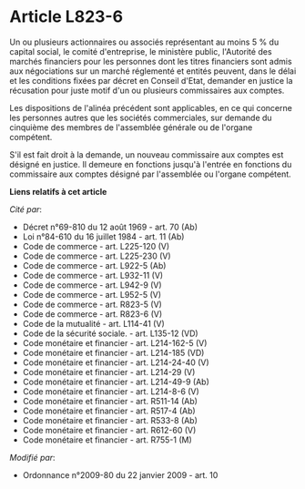 # Article L823-6

Un ou plusieurs actionnaires ou associés représentant au moins 5 % du capital social, le comité d'entreprise, le ministère
public, l'Autorité des marchés financiers pour les personnes      dont les titres financiers sont admis aux négociations sur
un marché réglementé et entités peuvent, dans le délai et les conditions fixées par décret en Conseil d'Etat, demander en
justice la récusation pour juste motif d'un ou plusieurs commissaires aux comptes. 

Les dispositions de l'alinéa précédent sont applicables, en ce qui concerne les personnes autres que les sociétés
commerciales, sur demande du cinquième des membres de l'assemblée générale ou de l'organe compétent.

S'il est fait droit à la demande, un nouveau commissaire aux comptes est désigné en justice. Il demeure en fonctions jusqu'à
l'entrée en fonctions du commissaire aux comptes désigné par l'assemblée ou l'organe compétent.

**Liens relatifs à cet article**

_Cité par_:

  - Décret n°69-810 du 12 août 1969 - art. 70 (Ab)
  - Loi n°84-610 du 16 juillet 1984 - art. 11 (Ab)
  - Code de commerce - art. L225-120 (V)
  - Code de commerce - art. L225-230 (V)
  - Code de commerce - art. L922-5 (Ab)
  - Code de commerce - art. L932-11 (V)
  - Code de commerce - art. L942-9 (V)
  - Code de commerce - art. L952-5 (V)
  - Code de commerce - art. R823-5 (V)
  - Code de commerce - art. R823-6 (V)
  - Code de la mutualité - art. L114-41 (V)
  - Code de la sécurité sociale. - art. L135-12 (VD)
  - Code monétaire et financier - art. L214-162-5 (V)
  - Code monétaire et financier - art. L214-185 (VD)
  - Code monétaire et financier - art. L214-24-40 (V)
  - Code monétaire et financier - art. L214-29 (V)
  - Code monétaire et financier - art. L214-49-9 (Ab)
  - Code monétaire et financier - art. L214-8-6 (V)
  - Code monétaire et financier - art. R511-14 (Ab)
  - Code monétaire et financier - art. R517-4 (Ab)
  - Code monétaire et financier - art. R533-8 (Ab)
  - Code monétaire et financier - art. R612-60 (V)
  - Code monétaire et financier - art. R755-1 (M)

_Modifié par_:

  - Ordonnance n°2009-80 du 22 janvier 2009 - art. 10
